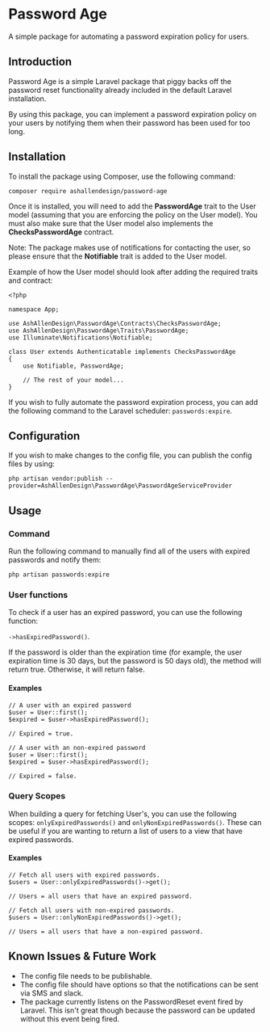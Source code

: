 # Password Age
A simple package for automating a password expiration policy for users.

## Introduction
Password Age is a simple Laravel package that piggy backs off the password reset functionality already included in the default Laravel installation.

By using this package, you can implement a password expiration policy on your users by notifying them when their password has been used for too long.

## Installation
To install the package using Composer, use the following command:

``` composer require ashallendesign/password-age ```

Once it is installed, you will need to add the **PasswordAge** trait to the User model (assuming that you are enforcing the policy on the User model).
You must also make sure that the User model also implements the **ChecksPasswordAge** contract.

Note: The package makes use of notifications for contacting the user, so please ensure that the **Notifiable** trait is added to the User model.

Example of how the User model should look after adding the required traits and contract:

```
<?php

namespace App;

use AshAllenDesign\PasswordAge\Contracts\ChecksPasswordAge;
use AshAllenDesign\PasswordAge\Traits\PasswordAge;
use Illuminate\Notifications\Notifiable;

class User extends Authenticatable implements ChecksPasswordAge
{
    use Notifiable, PasswordAge;
    
    // The rest of your model...
}
```

If you wish to fully automate the password expiration process, you can add the following command to the Laravel scheduler: ``` passwords:expire ```.

## Configuration
If you wish to make changes to the config file, you can publish the config files by using:

``` php artisan vendor:publish --provider=AshAllenDesign\PasswordAge\PasswordAgeServiceProvider ```

## Usage
### Command
Run the following command to manually find all of the users with expired passwords and notify them:

``` php artisan passwords:expire ```

### User functions
To check if a user has an expired password, you can use the following function:

``` ->hasExpiredPassword() ```.

If the password is older than the expiration time (for example, the user expiration time is 30 days, but the password is 50 days old), the method will return true.
Otherwise, it will return false.

#### Examples

```
// A user with an expired password
$user = User::first(); 
$expired = $user->hasExpiredPassword();

// Expired = true.
```

```
// A user with an non-expired password
$user = User::first(); 
$expired = $user->hasExpiredPassword();

// Expired = false.
```

### Query Scopes
When building a query for fetching User's, you can use the following scopes:
``` onlyExpiredPasswords() ``` and ``` onlyNonExpiredPasswords() ```. These can be useful if you are wanting to return a list of users
to a view that have expired passwords.

#### Examples
```
// Fetch all users with expired passwords.
$users = User::onlyExpiredPasswords()->get();

// Users = all users that have an expired password.
```

```
// Fetch all users with non-expired passwords.
$users = User::onlyNonExpiredPasswords()->get();

// Users = all users that have a non-expired password.
```

## Known Issues & Future Work
 * The config file needs to be publishable.
 * The config file should have options so that the notifications can be sent via SMS and slack.
 * The package currently listens on the PasswordReset event fired by Laravel. This isn't great though because the password can be updated without this event being fired.